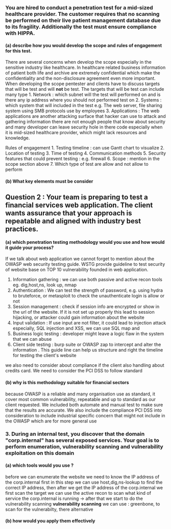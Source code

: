 ### You are hired to conduct a penetration test for a mid-sized healthcare provider. The customer requires that no scanning be performed on their live patient management database due to its fragility. Additionally the test must ensure compliance with HIPPA.

#### (a) describe how you would develop the scope and rules of engagement for this test.

There are several concerns when develop the scope especially in the sensitive industry like healthcare. In healthcare related business information of patient both life and archive are extremely confidential which make the confidentiality and the non-disclosure agreement even more important.
When developing the scope pentester and clients have to discuss targets that will be test and will **not** be test. The targets that will be test can include many type
	1. Network : which subnet will the test will performed on and is there any ip address where you should not performed test on
	2. Systems : which system that will included in the test e.g. The web server, file sharing system using SMB protocols use by employees
	3. Applications : The web applications are another attacking surface that hacker can use to attack and gathering information
there are not enough people that know about security and many developer can leave security hole in there code especially when it is mid-sized healthcare provider, which might lack resources and knowledge.

Rules of engagement
	1. Testing timeline : can use Gantt chart to visualize
	2. Location of testing
	3. Time of testing 
	4. Communication methods
	5. Security features that could prevent testing : e.g. firewall
	6. Scope : mention in the scope section above
	7. Which type of test are allow and not allow to perform
#### (b) What key elements must be consider

## Question 2 : Your team is preparing to test a financial services web application. The client wants assurance that your approach is repeatable and aligned with industry best practices.

#### (a) which penetration testing methodology would you use and how would it guide your process?

If we talk about web application we cannot forget to mention about the OWASP web security testing guide. WSTG provide guideline to test security of website base on TOP 10 vulnerability founded in web application. 
1. Information gathering : we can use both passive and active recon tools eg. dig,host,ns, look up, nmap
2. Authentication : We can test the strength of password, e.g. using hydra to bruteforce, or metasploit to check the unauthenticate login is allow or not
3. Session management : check if session info are encrypted or show in the url of the website. If it is not set up properly this lead to session hijacking, or attacker could gain information about the website
4. Input validation : If use input are not filter, it could lead to injection attack especially, SQL injection and XSS, we can use SQL map and 
5. Business logic testing : developer might leave a logic flaw in the system that we can abuse 
6. Client side testing : burp suite or OWASP zap to intercept and alter the information .
This guide line can help us structure and right the timeline for testing the client's website

we also need to consider about compliance if the client also handling about credits card. We need to consider the PCI DSS to follow standard
#### (b) why is this methodology suitable for financial sectors

because OWASP is a reliable and many organisation use as standard, it cover most common vulnerability, repeatable and up to standard as our client requested. We included both automate and manual test to make sure that the results are accurate. We also include the compliance PCI DSS into consideration to include industrial specific concern that might not include in the OWASP which are for more general use


###  3. During an internal test, you discover that the domain "corp.internal" has several exposed services. Your goal is to perform enumeration, vulnerability scanning and vulnerability exploitation on this domain

#### (a) which tools would you use ?
before we can enumerate the website we need to know the IP address of the corp.internal first in this step we can use host,dig,ns-lookup to find the correct IP address, then after we get the IP address of the  corp.internal we first scan the target we can use the active recon to scan what kind of service the corp.internal is running -> after that we start to do the vulnerability scanning
**vulnerability scanning** we can use : greenbone, to scan for the vulnerabilty,  there alternative 
#### (b) how would you apply them effectively